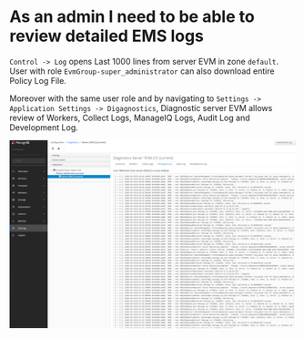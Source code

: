 # As an admin I need to be able to review detailed EMS logs

`Control -> Log` opens Last 1000 lines from server EVM in zone `default`. User with role `EvmGroup-super_administrator` can also download entire Policy Log File.

Moreover with the same user role and by navigating to `Settings -> Application Settings -> Digagnostics`, Diagnostic server EVM allows review of Workers, Collect Logs, ManageIQ Logs, Audit Log and Development Log.

![Diagnostics Server](admin_review_ems_logs_1.png)
